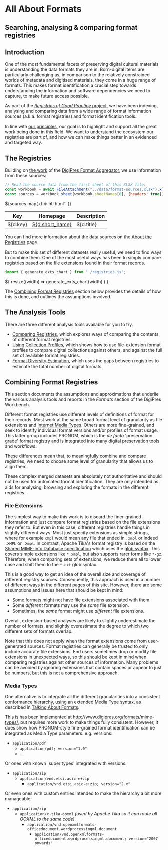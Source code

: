# All About Formats
## Searching, analysing & comparing format registries

## Introduction

One of the most fundamental facets of preserving digital cultural materials is understanding the data formats they are in. Born-digital items are particularly challenging as, in comparison to the relatively constrained worlds of metadata and digitised materials, they come in a huge range of formats. This makes format identification a crucial step towards understanding the information and software dependencies we need to capture, to make future access possible.

As part of the [_Registries of Good Practice_ project](https://github.com/digipres/registries-of-practice-project), we have been indexing, analysing and comparing data from a wide range of format information sources (a.k.a. format registries) and format identification tools. 

In line with [our principles](https://github.com/digipres/registries-of-practice-project?tab=readme-ov-file#principles), our goal is to highlight and support all the great work being done in this field. We want to understand the ecosystem our registries are part of, and how we can make things better in an evidenced and targeted way.

## The Registries

Building on [the work](https://anjackson.net/2016/06/08/frontiers-in-format-identification/#aggregating-format-registries) of the [DigiPres Format Aggregator](https://digipres.org/formats/), we use information from these sources:

```js
// Read the source data from the first sheet of this XLSX file:
const workbook = await FileAttachment("../data/format-sources.xlsx").xlsx();
const sources = workbook.sheet(workbook.sheetNames[0], {headers: true});
```

<table>
<thead>
    <tr><th>Key</th><th>Homepage</th><th>Description</th></tr>
</thead>
${sources.map(
    d => htl.html`<tr><td id="source_${d.key}">${d.key}</td><td><a href="${d.homepage}">${d.short_name}</a></tf><td>${d.title}</td></tr>`
)}
</table>

You can find more information about the data sources on the [About the Registries](./about) page. 

But to make this set of different datasets really useful, we need to find ways to combine them. One of the most useful ways has been to simply compare registries based on the file extensions found in their format records.

```js
import { generate_exts_chart } from "./registries.js";
```
<div class="card">
  ${ resize((width) => generate_exts_chart(width) ) }
</div>

The [Combining Format Registries](#combining-format-registries) section below provides the details of how this is done, and outlines the assumptions involved.

## The Analysis Tools

There are three different analysis tools available for you to try.

- [Comparing Registries](./compare), which explores ways of comparing the contents of different format registries.
- [Using Collection Profiles](./profiles), which shows how to use file-extension format profiles to compare digital collections against others, and against the full set of available format registries.
- [Format Diversity Estimation](./species), which uses the gaps between registries to estimate the total number of digital formats.


## Combining Format Registries

<div class="note">
This section documents the assumptions and approximations that underlie the various analysis tools and reports in the <i>Formats</i> section of the DigiPres Workbench.
</div>

Different format registries use different levels of definitions of format for their records. Most work at the same broad format level of granularity as file extensions and [Internet Media Types](https://www.iana.org/assignments/media-types/media-types.xhtml). Others are more fine-grained, and seek to identify individual format versions and/or profiles of format usage. This latter group includes PRONOM, which is the _de facto_ 'preservation grade' format registry and is integrated into many digital preservation tools and workflows.

These differences mean that, to meaningfully combine and compare registries, we need to choose some level of granularity that allows us to align them.

<div class="warning">
These complex merged datasets are absolutely not authoritative and should not be used for automated format identification. They are only intended as aids for analysing, browsing and exploring the formats in the different registries.
</div>

### File Extensions

The simplest way to make this work is to discard the finer-grained information and just compare format registries based on the file extensions they refer to. But even in this case, different registries handle things in slightly different ways. Most just specify extensions as simple strings, where for example `xmpl` would mean any file that ended in `.xmpl` or indeed `.XMPL` or `.Xmpl`. In contrast, Apache Tika's format registry is based on the [Shared MIME-info Database specification](https://specifications.freedesktop.org/shared-mime-info-spec/shared-mime-info-spec-latest.html) which uses the [glob syntax](https://specifications.freedesktop.org/shared-mime-info-spec/shared-mime-info-spec-latest.html#idm45387609262192). This covers simple extensions like `*.xmpl`, but also supports rarer forms like `*-gz`. Therefore, when comparing sets of extensions, we reduce them all to lower case and shift them to the `*.ext` glob syntax.

This is a good way to get an idea of the overall size and coverage of different registry sources. Consequently, this approach is used in a number of different ways in the different pages of this site. However, there are some assumptions and issues here that should be kept in mind:

- Some formats might not have file extensions associated with them.
- Some _different_ formats may use the _same_ file extension.
- Sometimes, the _same_ format might use _different_ file extensions.

Overall, extension-based analyses are likely to slightly underestimate the number of formats, and slightly overestimate the degree to which two different sets of formats overlap.

Note that this does not apply when the format extensions come from user-generated sources. Format registries can generally be trusted to only include accurate file extensions. End users sometimes drop or modify file extensions in unexpected ways, so this should be kept in mind when comparing registries against other sources of information.  Many problems can be avoided by ignoring extensions that contain spaces or appear to just be numbers, but this is not a comprehensive approach.


### Media Types

One alternative is to integrate all the different granularities into a consistent conformance hierarchy, using an extended Media Type syntax, as described in [Talking About Formats](https://anjackson.net/keeping-codes/practice/talking-about-formats#extended-mime-types).

This is has been implemented at <http://www.digipres.org/formats/mime-types/>, but requires more work to make things fully consistent. However, it does show how PRONOM-style fine-grained format identification can be integrated as Media Type parameters. e.g. versions:

- `application/pdf`
  - `application/pdf; version="1.0"`
  - ...

Or ones with known 'super types' integrated with versions:

- `application/zip`
  - `application/vnd.etsi.asic-e+zip`
    - `application/vnd.etsi.asic-e+zip; version="2.x"`

Or even ones with custom entries intended to make the hierarchy a bit more manageable:

- `application/zip`
  -  `application/x-tika-ooxml` _(used by Apache Tika so it can route all OOXML to the same code)_
     - `application/vnd.openxmlformats-officedocument.wordprocessingml.document`
       - `application/vnd.openxmlformats-officedocument.wordprocessingml.document; version="2007 onwards"`
